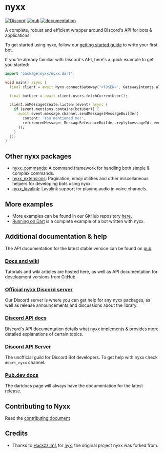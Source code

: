 # nyxx

[![Discord](https://discordapp.com/api/guilds/846136758470443069/widget.png?style=shield)](https://discord.gg/nyxx)
[![pub](https://img.shields.io/pub/v/nyxx.svg)](https://pub.dev/packages/nyxx)
[![documentation](https://img.shields.io/badge/Documentation-nyxx-yellow.svg)](https://pub.dev/documentation/nyxx/latest/)

A complete, robust and efficient wrapper around Discord's API for bots & applications.

To get started using nyxx, follow our [getting started guide](https://nyxx.l7ssha.xyz/docs/tutorials/writing_your_first_bot) to write your first bot.

If you're already familiar with Discord's API, here's a quick example to get you started:
```dart
import 'package:nyxx/nyxx.dart';

void main() async {
  final client = await Nyxx.connectGateway('<TOKEN>', GatewayIntents.allUnprivileged);

  final botUser = await client.users.fetchCurrentUser();

  client.onMessageCreate.listen((event) async {
    if (event.mentions.contains(botUser)) {
      await event.message.channel.sendMessage(MessageBuilder(
        content: 'You mentioned me!',
        referencedMessage: MessageReferenceBuilder.reply(messageId: event.message.id),
      ));
    }
  });
}
```

## Other nyxx packages

- [nyxx_commands](https://pub.dev/packages/nyxx_commands): A command framework for handling both simple & complex commands.
- [nyxx_extensions](https://pub.dev/packages/nyxx_extensions): Pagination, emoji utilities and other miscellaneous helpers for developing bots using nyxx.
- [nyxx_lavalink](https://pub.dev/packages/nyxx_lavalink): Lavalink support for playing audio in voice channels.

## More examples

- More examples can be found in our GitHub repository [here](https://github.com/nyxx-discord/nyxx/tree/main/example).
- [Running on Dart](https://github.com/nyxx-discord/running_on_dart) is a complete example of a bot written with nyxx.

## Additional documentation & help

The API documentation for the latest stable version can be found on [pub](https://pub.dev/documentation/nyxx).

### [Docs and wiki](https://nyxx.l7ssha.xyz)
Tutorials and wiki articles are hosted here, as well as API documentation for development versions from GitHub.

### [Official nyxx Discord server](https://discord.gg/nyxx)
Our Discord server is where you can get help for any nyxx packages, as well as release announcements and discussions about the library.

### [Discord API docs](https://discord.dev/)
Discord's API documentation details what nyxx implements & provides more detailed explanations of certain topics.

### [Discord API Server](https://discord.gg/discord-api)
The unofficial guild for Discord Bot developers. To get help with nyxx check `#dart_nyxx` channel.

### [Pub.dev docs](https://pub.dev/documentation/nyxx)
The dartdocs page will always have the documentation for the latest release.

## Contributing to Nyxx

Read the [contributing document](https://github.com/nyxx-discord/nyxx/blob/dev/CONTRIBUTING.md)

## Credits 

- Thanks to [Hackzzila's](https://github.com/Hackzzila) for [nyx](https://github.com/Hackzzila/nyx), the original project nyxx was forked from.
